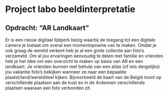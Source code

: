 # Project labo beeldinterpretatie

## Opdracht: “AR Landkaart”

Er is een nieuw digitaal tijdperk bezig waarbij de toegang tot een digitale camera je toelaat om overal een momentopname van te maken. Omdat je ook graag de wereld verkent heb je al een grote collectie aan foto’s verzameld. Om al jou ervaringen eenvoudig te delen met familie en vrienden heb je het idee om een overzicht te maken op basis van AR en een landkaart. Je vrienden kunnen met behulp van een atlas (of iets dergelijks) jou vakantie foto’s bekijken wanneer ze naar een bepaalde plaatst/land/werelddeel kijken. Bijvoorbeeld de kaart van de België toont op verschillende plaatsen aan de kust en in de Ardennen verschillende plaatsen waaraan een foto verbonden zit.



